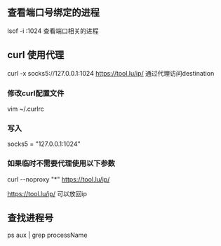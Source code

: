 

## 查看端口号绑定的进程
lsof -i :1024 查看端口相关的进程

## curl 使用代理

curl -x socks5://127.0.0.1:1024 https://tool.lu/ip/  通过代理访问destination

### 修改curl配置文件
vim ~/.curlrc
### 写入
socks5 = "127.0.0.1:1024"

### 如果临时不需要代理使用以下参数
curl --noproxy "*" https://tool.lu/ip/ 

https://tool.lu/ip/  可以放回ip

## 查找进程号

ps aux | grep processName